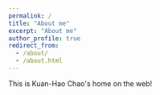 ```yaml
---
permalink: /
title: "About me"
excerpt: "About me"
author_profile: true
redirect_from:
  - /about/
  - /about.html
---
```


This is Kuan-Hao Chao's home on the web!
